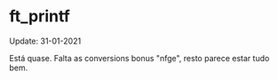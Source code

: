 # ft_printf
Update: 31-01-2021

Está quase. Falta as conversions bonus "nfge", resto parece estar tudo bem. 
